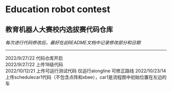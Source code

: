 # Education robot contest
 
## 教育机器人大赛校内选拔赛代码仓库      

*每次进行代码修改后，最好在此README文档中记录修改部分和日期*       

----------------------------       

2022/9/27/22 代码仓库开启      
2022/9/27/22 上传18级代码      
2022/10/12/21 上传可运行测试代码 仅运行alongline 可修正路线
2022/10/23/14 上传schedulecar1代码（不包含点阵和xbee），car1是流程图中初始位置在左边的车
